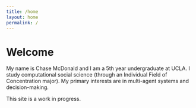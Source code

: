 ```yaml
---
title: /home
layout: home
permalink: /
---
```


# Welcome

My name is Chase McDonald and I am a 5th year undergraduate at UCLA. I study computational social science (through an Individual Field of Concentration major). My primary interests are in multi-agent systems and decision-making.

This site is a work in progress. 
